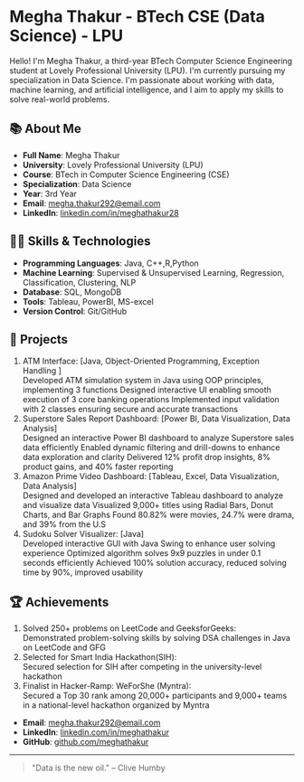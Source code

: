 # Megha Thakur - BTech CSE (Data Science) - LPU

Hello! I'm Megha Thakur, a third-year BTech Computer Science Engineering student at Lovely Professional University (LPU). I'm currently pursuing my specialization in Data Science. I'm passionate about working with data, machine learning, and artificial intelligence, and I aim to apply my skills to solve real-world problems.

## 📚 About Me
- **Full Name**: Megha Thakur
- **University**: Lovely Professional University (LPU)
- **Course**: BTech in Computer Science Engineering (CSE)
- **Specialization**: Data Science
- **Year**: 3rd Year
- **Email**: megha.thakur292@email.com
- **LinkedIn**: [linkedin.com/in/meghathakur28](https://linkedin.com/in/meghathakur28)

## 🧑‍💻 Skills & Technologies
- **Programming Languages**: Java, C++,R,Python
- **Machine Learning**: Supervised & Unsupervised Learning, Regression, Classification, Clustering, NLP
- **Database**: SQL, MongoDB
- **Tools**: Tableau, PowerBI, MS-excel 
- **Version Control**: Git/GitHub

## 📂 Projects

1)  ATM Interface: [Java, Object-Oriented Programming, Exception Handling ]                                    
Developed ATM simulation system in Java using OOP principles, implementing 3 functions 
Designed interactive UI enabling smooth execution of 3 core banking operations 
Implemented input validation with 2 classes ensuring secure and accurate transactions 
2) Superstore Sales Report Dashboard: [Power BI, Data Visualization, Data Analysis]    
Designed an interactive Power BI dashboard to analyze Superstore sales data efficiently 
Enabled dynamic filtering and drill-downs to enhance data exploration and clarity 
Delivered 12% profit drop insights, 8% product gains, and 40% faster reporting 
3) Amazon Prime Video Dashboard: [Tableau, Excel, Data Visualization, Data Analysis]      
Designed and developed an interactive Tableau dashboard to analyze and visualize data 
Visualized 9,000+ titles using Radial Bars, Donut Charts, and Bar Graphs 
Found 80.82% were movies, 24.7% were drama, and 39% from the U.S 
4)  Sudoku Solver Visualizer: [Java]       
Developed interactive GUI with Java Swing to enhance user solving experience 
Optimized algorithm solves 9x9 puzzles in under 0.1 seconds efficiently 
Achieved 100% solution accuracy, reduced solving time by 90%, improved usability 

## 🏆 Achievements
1) Solved 250+ problems on LeetCode and GeeksforGeeks:                                                                            
Demonstrated problem-solving skills by solving DSA challenges in Java on LeetCode and  GFG 
2)  Selected for Smart India Hackathon(SIH):                                                                                                                      
Secured selection for SIH after competing in the university-level hackathon 
3)  Finalist in Hacker-Ramp: WeForShe (Myntra):                                                                                               
Secured a Top 30 rank among 20,000+ participants and 9,000+ teams in a national-level hackathon organized by Myntra 

- **Email**: megha.thakur292@email.com
- **LinkedIn**: [linkedin.com/in/meghathakur](https://linkedin.com/in/meghathakur28)
- **GitHub**: [github.com/meghathakur](https://github.com/meghathakur28)

---

> "Data is the new oil." – Clive Humby


